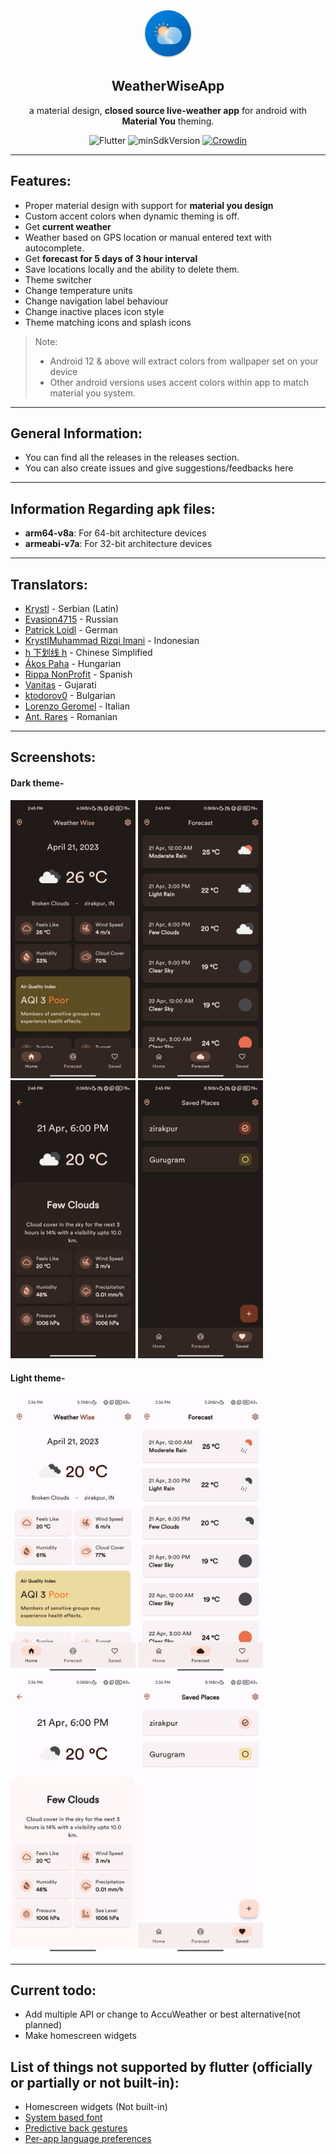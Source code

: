 <div align="center">
   <img width="80" height="80" src="screenshots/logo.png"/>
   <h2>WeatherWiseApp</h2>
   <p>a material design, <strong>closed source live-weather app</strong> for android with <strong>Material You</strong> theming.</p>
</div>
<div align="center">

![Flutter](https://img.shields.io/badge/Platform-Flutter-blue)
![minSdkVersion](https://img.shields.io/badge/minSdkVersion-21-green.svg)
[![Crowdin](https://badges.crowdin.net/weatherwise/localized.svg)](https://crowdin.com/project/weatherwise)

</div>

---

## Features:

-  Proper material design with support for **material you design**
-  Custom accent colors when dynamic theming is off.
-  Get **current weather**
-  Weather based on GPS location or manual entered text with autocomplete.
-  Get **forecast for 5 days of 3 hour interval**
-  Save locations locally and the ability to delete them.
-  Theme switcher
-  Change temperature units
-  Change navigation label behaviour
-  Change inactive places icon style
-  Theme matching icons and splash icons

> Note:
>
> -  Android 12 & above will extract colors from wallpaper set on your device
> -  Other android versions uses accent colors within app to match material you system.

---

## General Information:

-  You can find all the releases in the releases section.
-  You can also create issues and give suggestions/feedbacks here

---

## Information Regarding apk files:

-  **arm64-v8a**: For 64-bit architecture devices
-  **armeabi-v7a**: For 32-bit architecture devices

---

## Translators:

-  [Krystl](https://crowdin.com/profile/krystl) - Serbian (Latin)
-  [Evasion4715](https://crowdin.com/profile/evasion4715) - Russian
-  [Patrick Loidl](https://crowdin.com/profile/palo6415) - German
-  [KrystlMuhammad Rizqi Imani](https://crowdin.com/profile/rizqiimani) - Indonesian
-  [h 下划线 h](https://crowdin.com/profile/hunderlinehh) - Chinese Simplified
-  [Ákos Paha](https://crowdin.com/profile/pahaakos) - Hungarian
-  [Rippa NonProfit](https://crowdin.com/profile/rippanonprofit) - Spanish
-  [Vanitas](https://crowdin.com/profile/BlackSpectrum) - Gujarati
-  [ktodorov0](https://crowdin.com/profile/ktodorov0) - Bulgarian
-  [Lorenzo Geromel](https://crowdin.com/profile/lorenzo.geromel) - Italian
-  [Ant. Rares](https://crowdin.com/profile/iepurooy) - Romanian

---

## Screenshots:

#### Dark theme-

<img src="./screenshots/Dark/HomeDark.jpg" width="200"/> <img src="./screenshots/Dark/ForecastDark.jpg" width="200"/>
<img src="./screenshots/Dark/ForecastDetailsDark.jpg" width="200"/> <img src="./screenshots/Dark/LocationsDark.jpg" width="200"/>

#### Light theme-

<img src="./screenshots/Light/HomeLight.jpg" width="200"/> <img src="./screenshots/Light/ForecastLight.jpg" width="200"/>
<img src="./screenshots/Light/ForecastDetailsLight.jpg" width="200"/> <img src="./screenshots/Light/LocationsLight.jpg" width="200"/>

---

## Current todo:

-  Add multiple API or change to AccuWeather or best alternative(not planned)
-  Make homescreen widgets

## List of things not supported by flutter (officially or partially or not built-in):

-  Homescreen widgets (Not built-in)
-  [System based font ](https://github.com/flutter/flutter/issues/48381)
-  [Predictive back gestures](https://github.com/flutter/flutter/issues/109513)
-  [Per-app language preferences](https://github.com/flutter/flutter/issues/109842)
